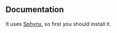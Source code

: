 ## Documentation

It uses [Sphynx](https://www.sphinx-doc.org/en/master/), so first you should install it. 



